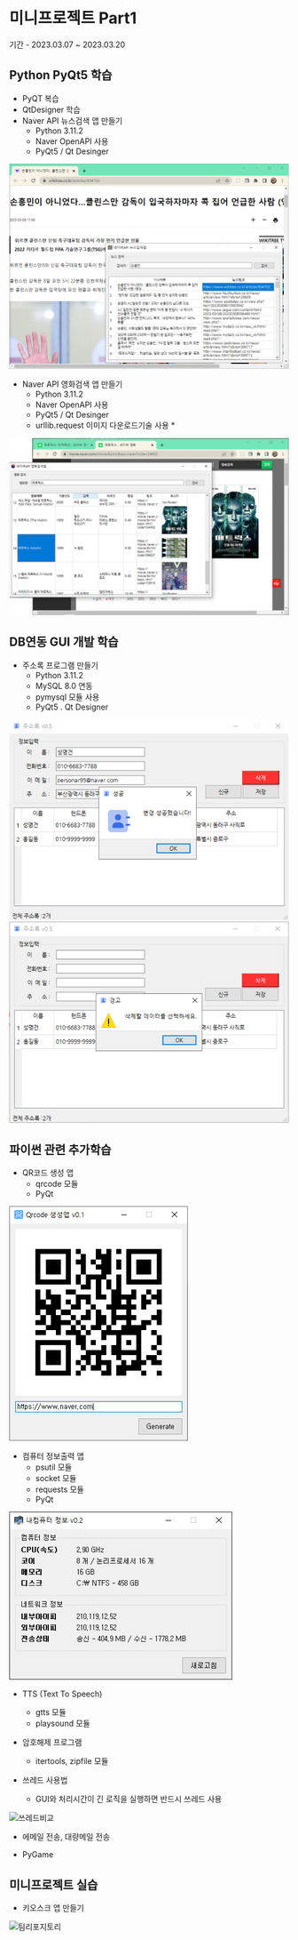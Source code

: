 # 미니프로젝트 Part1
기간 - 2023.03.07 ~ 2023.03.20

## Python PyQt5 학습
- PyQT 복습
- QtDesigner 학습
- Naver API 뉴스검색 앱 만들기
    - Python 3.11.2
    - Naver OpenAPI 사용
    - PyQt5 / Qt Desinger


<img src="https://raw.githubusercontent.com/hugoMGSung/miniprojects/main/images/naver_news2.png" width="780" />

- Naver API 영화검색 앱 만들기
    - Python 3.11.2
    - Naver OpenAPI 사용
    - PyQt5 / Qt Desinger
    - urllib.request 이미지 다운로드기술 사용 *

<img src="https://raw.githubusercontent.com/hugoMGSung/miniprojects/main/images/naver_movie.png" width="780" />

## DB연동 GUI 개발 학습
- 주소록 프로그램 만들기
    - Python 3.11.2
    - MySQL 8.0 연동
    - pymysql 모듈 사용
    - PyQt5 . Qt Designer

![주소록앱1](https://raw.githubusercontent.com/hugoMGSung/miniprojects/main/images/addressbook1.png)
![주소록앱2](https://raw.githubusercontent.com/hugoMGSung/miniprojects/main/images/addressbook2.png)

<!-- <img src="https://raw.githubusercontent.com/hugoMGSung/miniprojects/main/images/addressbook1.png" width="780" />
<img src="https://raw.githubusercontent.com/hugoMGSung/miniprojects/main/images/addressbook2.png" width="780" /> -->

## 파이썬 관련 추가학습
- QR코드 생성 앱
    - qrcode 모듈
    - PyQt

![QR코드 앱](https://raw.githubusercontent.com/hugoMGSung/miniprojects/main/images/qrcodeApp.png)

- 컴퓨터 정보출력 앱
    - psutil 모듈
    - socket 모듈
    - requests 모듈
    - PyQt

![컴퓨터 정보](https://raw.githubusercontent.com/hugoMGSung/miniprojects/main/images/comInfoApp.png)

- TTS (Text To Speech)
    - gtts 모듈
    - playsound 모듈

- 암호해제 프로그램
    - itertools, zipfile 모듈

- 쓰레드 사용법
    - GUI와 처리시간이 긴 로직을 실행하면 반드시 쓰레드 사용

![쓰레드비교]()

- 에메일 전송, 대량메일 전송

- PyGame


## 미니프로젝트 실습
- 키오스크 앱 만들기

![팀리포지토리](https://github.com/Tarel-IoT-PK/Campus)